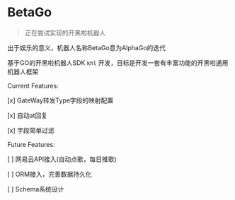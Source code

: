 # BetaGo

> 正在尝试实现的开黑啦机器人

出于娱乐的意义，机器人名称BetaGo意为AlphaGo的迭代

基于GO的开黑啦机器人SDK `khl` 开发，目标是开发一套有丰富功能的开黑啦通用机器人框架

Current Features:

[x] GateWay转发Type字段的映射配置

[x] 自动at回复

[x] 字段简单过滤

Future Features: 

[ ] 网易云API接入(自动点歌，每日推歌)

[ ] ORM接入，完善数据持久化

[ ] Schema系统设计

